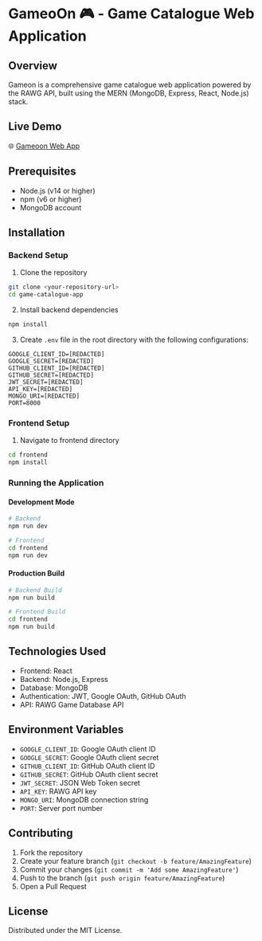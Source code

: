 # GameoOn 🎮 - Game Catalogue Web Application

## Overview
Gameon is a comprehensive game catalogue web application powered by the RAWG API, built using the MERN (MongoDB, Express, React, Node.js) stack.

## Live Demo
🌐 [Gameoon Web App](https://gameoon.vercel.app)

## Prerequisites
- Node.js (v14 or higher)
- npm (v6 or higher)
- MongoDB account

## Installation

### Backend Setup
1. Clone the repository
```bash
git clone <your-repository-url>
cd game-catalogue-app
```

2. Install backend dependencies
```bash
npm install
```

3. Create `.env` file in the root directory with the following configurations:
```
GOOGLE_CLIENT_ID=[REDACTED]
GOOGLE_SECRET=[REDACTED]
GITHUB_CLIENT_ID=[REDACTED]
GITHUB_SECRET=[REDACTED]
JWT_SECRET=[REDACTED]
API_KEY=[REDACTED]
MONGO_URI=[REDACTED]
PORT=8000
```

### Frontend Setup
1. Navigate to frontend directory
```bash
cd frontend
npm install
```

### Running the Application

#### Development Mode
```bash
# Backend
npm run dev

# Frontend
cd frontend
npm run dev
```

#### Production Build
```bash
# Backend Build
npm run build

# Frontend Build
cd frontend
npm run build
```

## Technologies Used
- Frontend: React
- Backend: Node.js, Express
- Database: MongoDB
- Authentication: JWT, Google OAuth, GitHub OAuth
- API: RAWG Game Database API

## Environment Variables
- `GOOGLE_CLIENT_ID`: Google OAuth client ID
- `GOOGLE_SECRET`: Google OAuth client secret
- `GITHUB_CLIENT_ID`: GitHub OAuth client ID
- `GITHUB_SECRET`: GitHub OAuth client secret
- `JWT_SECRET`: JSON Web Token secret
- `API_KEY`: RAWG API key
- `MONGO_URI`: MongoDB connection string
- `PORT`: Server port number

## Contributing
1. Fork the repository
2. Create your feature branch (`git checkout -b feature/AmazingFeature`)
3. Commit your changes (`git commit -m 'Add some AmazingFeature'`)
4. Push to the branch (`git push origin feature/AmazingFeature`)
5. Open a Pull Request

## License
Distributed under the MIT License.
